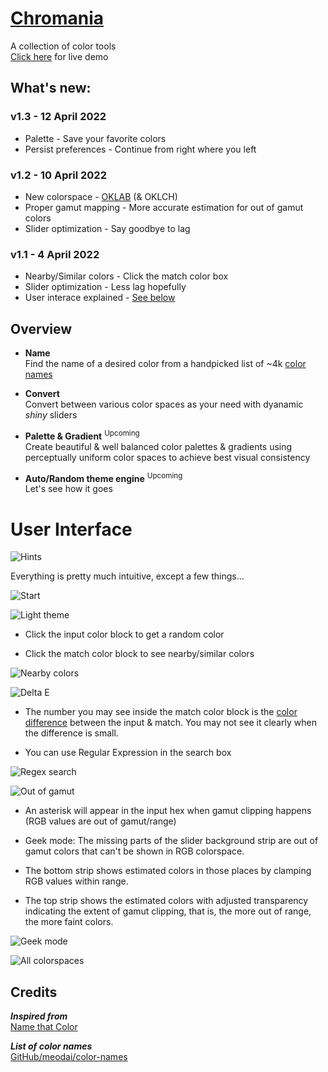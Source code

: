 # [Chromania](https://impawstarlight.github.io/chromania)
A collection of color tools\
[Click here](https://impawstarlight.github.io/chromania)
for live demo

## What's new:
### v1.3 - 12 April 2022
- Palette - Save your favorite colors
- Persist preferences - Continue from right where you left
### v1.2 - 10 April 2022
- New colorspace - [OKLAB](https://bottosson.github.io/posts/oklab) (& OKLCH)
- Proper gamut mapping - More accurate estimation for out of gamut colors
- Slider optimization - Say goodbye to lag
### v1.1 - 4 April 2022
- Nearby/Similar colors - Click the match color box
- Slider optimization - Less lag hopefully
- User interace explained - [See below](#user-interface)

## Overview
- **Name**\
Find the name of a desired color from a handpicked
list of ~4k [color names](https://github.com/meodai/color-names)

- **Convert**\
Convert between various color spaces as your need
with dyanamic *shiny* sliders

- **Palette & Gradient** <sup>Upcoming</sup>\
Create beautiful & well balanced color palettes
& gradients using perceptually uniform color
spaces to achieve best visual consistency

- **Auto/Random theme engine** <sup>Upcoming</sup>\
Let's see how it goes

# User Interface

![Hints](images/hint.webp)

Everything is pretty much intuitive, except a few
things...

![Start](images/start.webp)

![Light theme](images/light.webp)

- Click the input color block to get a random color

- Click the match color block to see nearby/similar colors

![Nearby colors](images/near.webp)

![Delta E](images/delta.webp)

- The number you may see inside the match color block is
the [color difference](https://en.m.wikipedia.org/wiki/Color_difference#CIEDE2000) between the input & match.
You may not see it clearly when the difference is small.

- You can use Regular Expression in the search box

![Regex search](images/regex.webp)

![Out of gamut](images/gamut.webp)

- An asterisk will appear in the input hex when
gamut clipping happens (RGB values are out of gamut/range)

- Geek mode: The missing parts of the slider
background strip are out of gamut colors that can't
be shown in RGB colorspace.
- The bottom strip shows
estimated colors in those places by clamping RGB
values within range.
- The top strip shows the estimated
colors with adjusted transparency indicating the extent of
gamut clipping, that is, the more out of range, the
more faint colors.

![Geek mode](images/geek.webp)

![All colorspaces](images/all.webp)

## Credits

***Inspired from***\
[Name that Color](https://chir.ag/projects/name-that-color)

***List of color names***\
[GitHub/meodai/color-names](https://github.com/meodai/color-names)

